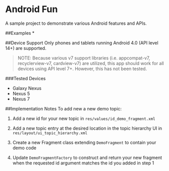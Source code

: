 # Android Fun

A sample project to demonstrate various Android features and APIs.

##Examples
* 

##Device Support
Only phones and tablets running Android 4.0 (API level 14+) are supported. 

> NOTE: Because various v7 support libraries (i.e. appcompat-v7, recyclerview-v7, cardview-v7) are utilized, this app should work for all devices using API level 7+. However, this has not been tested.

###Tested Devices
* Galaxy Nexus
* Nexus 5
* Nexus 7

##Implementation Notes
To add new a new demo topic:

1. Add a new id for your new topic in ```res/values/id_demo_fragment.xml```

2. Add a new topic entry at the desired location in the topic hierarchy UI in ```res/layout/ui_topic_hierarchy.xml```

3. Create a new Fragment class extending ```DemoFragment``` to contain your demo code

4. Update ```DemoFragmentFactory``` to construct and return your new fragment when the requested id argument matches the id you added in step 1
